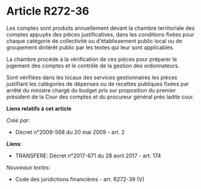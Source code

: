 # Article R272-36

Les comptes sont produits annuellement devant la chambre territoriale des comptes appuyés des pièces justificatives, dans les
conditions fixées pour chaque catégorie de collectivité ou d'établissement public local ou de groupement dintérêt public par
les textes qui leur sont applicables. 

La chambre procède à la vérification de ces pièces pour préparer le jugement des comptes et le contrôle de la gestion des
ordonnateurs. 

Sont vérifiées dans les locaux des services gestionnaires les pièces justifiant les catégories de dépenses ou de recettes
publiques fixées par arrêté du ministre chargé du budget pris sur proposition du premier président de la Cour des comptes et
du procureur général près ladite cour.

**Liens relatifs à cet article**

_Créé par_:

  - Décret n°2009-568 du 20 mai 2009 - art. 2

**Liens**:

  - TRANSFERE: Décret n°2017-671 du 28 avril 2017 - art. 174

_Nouveaux textes_:

  - Code des juridictions financières - art. R272-39 (V)
